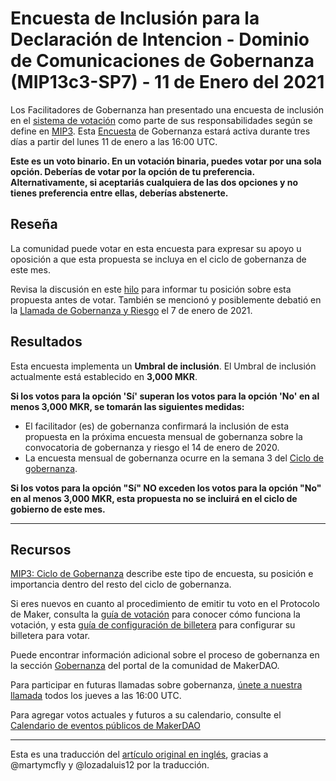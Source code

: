 # Encuesta de Inclusión para la Declaración de Intencion - Dominio de Comunicaciones de Gobernanza (MIP13c3-SP7) - 11 de Enero del 2021

Los Facilitadores de Gobernanza han presentado una encuesta de inclusión en el [sistema de votación](https://vote.makerdao.com/polling) como parte de sus responsabilidades según se define en [MIP3](https://github.com/makerdao/mips). Esta [Encuesta](https://community-development.makerdao.com/en/learn/governance/on-chain-gov) de Gobernanza estará activa durante tres días a partir del lunes 11 de enero a las 16:00 UTC.

**Este es un voto binario. En un votación binaria, puedes votar por una sola opción. Deberías de votar por la opción de tu preferencia. Alternativamente, si aceptariás cualquiera de las dos opciones y no tienes preferencia entre ellas, deberías abstenerte.**

## **Reseña**

La comunidad puede votar en esta encuesta para expresar su apoyo u oposición a que esta propuesta se incluya en el ciclo de gobernanza de este mes.

Revisa la discusión en este [hilo](https://forum.makerdao.com/t/mip13c3-sp7-governance-communications-declaration-of-intent/5028) para informar tu posición sobre esta propuesta antes de votar. También se mencionó y posiblemente debatió en la [Llamada de Gobernanza y Riesgo](https://forum.makerdao.com/t/agenda-discussion-scientific-governance-and-risk-123-thursday-january-7-17-00-utc/5928) el 7 de enero de 2021.

## Resultados

Esta encuesta implementa un **Umbral de inclusión**. El Umbral de inclusión actualmente está establecido en **3,000 MKR**.

**Si los votos para la opción 'Sí' superan los votos para la opción 'No' en al menos 3,000 MKR, se tomarán las siguientes medidas:**

- El facilitador (es) de gobernanza confirmará la inclusión de esta propuesta en la próxima encuesta mensual de gobernanza sobre la convocatoria de gobernanza y riesgo el 14 de enero de 2020.
- La encuesta mensual de gobernanza ocurre en la semana 3 del [Ciclo de gobernanza](https://github.com/makerdao/mips/blob/Accepted/MIP3/mip3.md).

**Si los votos para la opción "Sí" NO exceden los votos para la opción "No" en al menos 3,000 MKR, esta propuesta no se incluirá en el ciclo de gobierno de este mes.**

---

## **Recursos**

[MIP3: Ciclo de Gobernanza](https://github.com/makerdao/mips/blob/Accepted/MIP3/mip3.md) describe este tipo de encuesta, su posición e importancia dentro del resto del ciclo de gobernanza.

Si eres nuevos en cuanto al procedimiento de emitir tu voto en el Protocolo de Maker, consulta la [guía de votación](https://community-development.makerdao.com/en/learn/governance/how-voting-works/) para conocer cómo funciona la votación, y esta [guía de configuración de billetera](https://community-development.makerdao.com/en/learn/governance/voting-setup/) para configurar su billetera para votar.

Puede encontrar información adicional sobre el proceso de gobernanza en la sección [Gobernanza](https://community-development.makerdao.com/en/learn/governance) del portal de la comunidad de MakerDAO.

Para participar en futuras llamadas sobre gobernanza, [únete a nuestra llamada](https://github.com/makerdao/community/tree/master/governance/governance-and-risk-meetings) todos los jueves a las 16:00 UTC.

Para agregar votos actuales y futuros a su calendario, consulte el [Calendario de eventos públicos de MakerDAO](https://calendar.google.com/calendar/embed?src=makerdao.com_3efhm2ghipksegl009ktniomdk%40group.calendar.google.com&ctz=UTC&mode=week&showCalendars=0&showPrint=0)

---

Esta es una traducción del [artículo original en inglés](https://github.com/makerdao/community/blob/master/governance/polls/Inclusion%20Poll%20-%20MIP29%20-%20January%2011,%202021.md), gracias a @martymcfly y @lozadaluis12 por la traducción.
